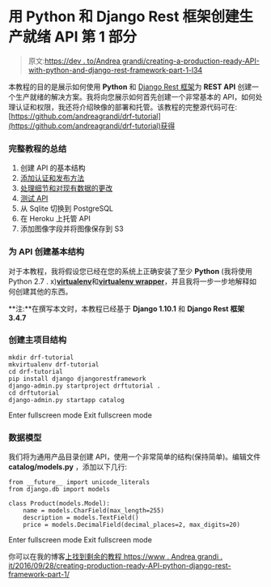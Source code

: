 # 用 Python 和 Django Rest 框架创建生产就绪 API 第 1 部分

> 原文:[https://dev . to/Andrea grandi/creating-a-production-ready-API-with-python-and-django-rest-framework-part-1-l34](https://dev.to/andreagrandi/creating-a-production-ready-api-with-python-and-django-rest-framework---part-1-l34)

本教程的目的是展示如何使用 **Python** 和 [Django Rest 框架](http://www.django-rest-framework.org)为 **REST API** 创建一个生产就绪的解决方案。我将向您展示如何首先创建一个非常基本的 API，如何处理认证和权限，我还将介绍映像的部署和托管。该教程的完整源代码可在:[https://github.com/andreagrandi/drf-tutorial](https://github.com/andreagrandi/drf-tutorial)获得

### 完整教程的总结

1.  创建 API 的基本结构
2.  [添加认证和发布方法](https://www.andreagrandi.it/2016/10/01/creating-a-production-ready-api-with-python-and-django-rest-framework-part-2/)
3.  [处理细节和对现有数据的更改](https://www.andreagrandi.it/2017/03/12/creating-a-production-ready-api-with-python-and-django-rest-framework-part-3/)
4.  [测试 API](https://www.andreagrandi.it/2017/08/17/creating-a-production-ready-api-with-python-and-django-rest-framework-part-4/)
5.  从 Sqlite 切换到 PostgreSQL
6.  在 Heroku 上托管 API
7.  添加图像字段并将图像保存到 S3

### 为 API 创建基本结构

对于本教程，我将假设您已经在您的系统上正确安装了至少 **Python** (我将使用 Python 2.7 . x)[**virtualenv**](https://pypi.python.org/pypi/virtualenv)和[**virtualenv wrapper**](https://virtualenvwrapper.readthedocs.io/en/latest/)，并且我将一步一步地解释如何创建其他的东西。

**注:**在撰写本文时，本教程已经基于 **Django 1.10.1** 和 **Django Rest 框架 3.4.7**

### 创建主项目结构

```
mkdir drf-tutorial
mkvirtualenv drf-tutorial
cd drf-tutorial
pip install django djangorestframework
django-admin.py startproject drftutorial .
cd drftutorial
django-admin.py startapp catalog 
```

Enter fullscreen mode Exit fullscreen mode

### 数据模型

我们将为通用产品目录创建 API，使用一个非常简单的结构(保持简单)。编辑文件 **catalog/models.py** ，添加以下几行:

```
from __future__ import unicode_literals
from django.db import models

class Product(models.Model):
    name = models.CharField(max_length=255)
    description = models.TextField()
    price = models.DecimalField(decimal_places=2, max_digits=20) 
```

Enter fullscreen mode Exit fullscreen mode

你可以在我的博客[上找到剩余的教程 https://www . Andrea grandi . it/2016/09/28/creating-production-ready-API-python-django-rest-framework-part-1/](https://www.andreagrandi.it/2016/09/28/creating-production-ready-api-python-django-rest-framework-part-1/)